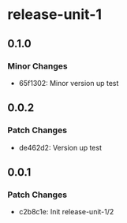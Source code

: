# release-unit-1

## 0.1.0

### Minor Changes

- 65f1302: Minor version up test

## 0.0.2

### Patch Changes

- de462d2: Version up test

## 0.0.1

### Patch Changes

- c2b8c1e: Init release-unit-1/2
